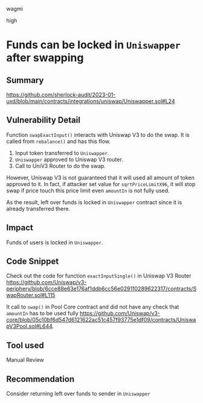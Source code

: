 wagmi

high

# Funds can be locked in `Uniswapper` after swapping

## Summary
https://github.com/sherlock-audit/2023-01-uxd/blob/main/contracts/integrations/uniswap/Uniswapper.sol#L24

## Vulnerability Detail
Function `swapExactInput()` interacts with Uniswap V3 to do the swap. It is called from `rebalance()` and has this flow.
1. Input token transferred to `Uniswapper`.
2. `Uniswapper` approved to Uniswap V3 router.
3. Call to UniV3 Router to do the swap.

However, Uniswap V3 is not guaranteed that it will used all amount of token approved to it. In fact, if attacker set value for `sqrtPriceLimitX96`, it will stop swap if price touch this price limit even `amountIn` is not fully used.

As the result, left over funds is locked in `Uniswapper` contract since it is already transferred there.

## Impact
Funds of users is locked in `Uniswapper`.

## Code Snippet
Check out the code for function `exactInputSingle()` in Uniswap V3 Router
https://github.com/Uniswap/v3-periphery/blob/6cce88e63e176af1ddb6cc56e029110289622317/contracts/SwapRouter.sol#L115

It call to `swap()` in Pool Core contract and did not have any check that `amountIn` has to be used fully
https://github.com/Uniswap/v3-core/blob/05c10bf6d547d6121622ac51c457f93775e1df09/contracts/UniswapV3Pool.sol#L644.

## Tool used

Manual Review

## Recommendation
Consider returning left over funds to sender in `Uniswapper`
